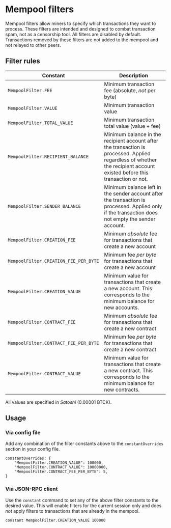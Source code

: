 # Mempool filters

Mempool filters allow miners to specify which transactions they want to process.
These filters are intended and designed to combat transaction spam, not as a censorship tool.
All filters are disabled by default.
Transactions removed by these filters are not added to the mempool and not relayed to other peers.

## Filter rules

| Constant | Description |
| --- | --- |
| `MempoolFilter.FEE` | Minimum transaction fee (absolute, *not* per byte) |
| `MempoolFilter.VALUE` | Minimum transaction value |
| `MempoolFilter.TOTAL_VALUE` | Minimum transaction total value (value + fee) |
| `MempoolFilter.RECIPIENT_BALANCE` | Minimum balance in the recipient account after the transaction is processed. Applied regardless of whether the recipient account existed before this transaction or not. |
| `MempoolFilter.SENDER_BALANCE` | Minimum balance left in the sender account after the transaction is processed. Applied only if the transaction does not empty the sender account. |
| `MempoolFilter.CREATION_FEE` | Minimum *absolute* fee for transactions that create a new account |
| `MempoolFilter.CREATION_FEE_PER_BYTE` | Minimum fee *per byte* for transactions that create a new account |
| `MempoolFilter.CREATION_VALUE` | Minimum value for transactions that create a new account. This corresponds to the minimum balance for new accounts. |
| `MempoolFilter.CONTRACT_FEE` | Minimum *absolute* fee for transactions that create a new contract |
| `MempoolFilter.CONTRACT_FEE_PER_BYTE` | Minimum fee *per byte* for transactions that create a new contract |
| `MempoolFilter.CONTRACT_VALUE` | Minimum value for transactions that create a new contract. This corresponds to the minimum balance for new contracts. |

All values are specified in *Satoshi* (0.00001 BTCK).

## Usage

### Via config file
Add any combination of the filter constants above to the `constantOverrides` section in your config file.

```
constantOverrides: {
    "MempoolFilter.CREATION_VALUE": 100000,
    "MempoolFilter.CONTRACT_VALUE": 10000000,
    "MempoolFilter.CONTRACT_FEE_PER_BYTE": 5,
}
```

### Via JSON-RPC client
Use the `constant` command to set any of the above filter constants to the desired value.
This will enable filters for the current session only and does *not* apply filters to transactions that are already in the mempool.

```
constant MempoolFilter.CREATION_VALUE 100000
```

